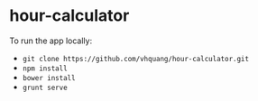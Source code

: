 # hour-calculator

To run the app locally:

- `git clone https://github.com/vhquang/hour-calculator.git`
- `npm install`
- `bower install`
- `grunt serve`

